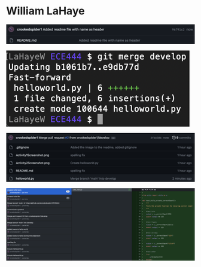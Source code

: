 # William LaHaye

![Alt text](Activity1Screenshot.png)

![Alt text](Activity2Screenshot.png)

![Alt text](Activity3Screenshot.png)

![Alt text](Activity4Screenshot.png)